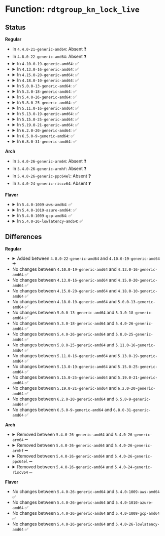 # Function: <code>rdtgroup_kn_lock_live</code>

## Status
<b>Regular</b>
<ul>
<li>
In <code>4.4.0-21-generic-amd64</code>: Absent ❓
</li>
<li>
In <code>4.8.0-22-generic-amd64</code>: Absent ❓
</li>
<li>
<details>
<summary>In <code>4.10.0-19-generic-amd64</code>: ✅</summary>

```c
struct rdtgroup * rdtgroup_kn_lock_live(struct kernfs_node * kn)
```

```json
{
  "name": "rdtgroup_kn_lock_live",
  "collision_type": "Unique Global",
  "inline_type": "No",
  "funcs": [
    {
      "addr": 18446744071579123664,
      "name": "rdtgroup_kn_lock_live",
      "external": true,
      "loc": "arch/x86/kernel/cpu/intel_rdt_rdtgroup.c:699",
      "file": "arch/x86/kernel/cpu/intel_rdt_rdtgroup.c",
      "inline": "seen, unknown",
      "caller_inline": [],
      "caller_func": [
        "arch/x86/kernel/cpu/intel_rdt_rdtgroup.c:rdtgroup_rmdir",
        "arch/x86/kernel/cpu/intel_rdt_rdtgroup.c:rdtgroup_tasks_show",
        "arch/x86/kernel/cpu/intel_rdt_rdtgroup.c:rdtgroup_tasks_write",
        "arch/x86/kernel/cpu/intel_rdt_rdtgroup.c:rdtgroup_cpus_write",
        "arch/x86/kernel/cpu/intel_rdt_rdtgroup.c:rdtgroup_cpus_show",
        "arch/x86/kernel/cpu/intel_rdt_schemata.c:rdtgroup_schemata_show",
        "arch/x86/kernel/cpu/intel_rdt_schemata.c:rdtgroup_schemata_write"
      ]
    }
  ],
  "symbols": [
    {
      "addr": 18446744071579123664,
      "name": "rdtgroup_kn_lock_live",
      "section": ".text",
      "bind": "STB_GLOBAL",
      "size": 107
    }
  ]
}
```
</details>
</li>
<li>
<details>
<summary>In <code>4.13.0-16-generic-amd64</code>: ✅</summary>

```c
struct rdtgroup * rdtgroup_kn_lock_live(struct kernfs_node * kn)
```

```json
{
  "name": "rdtgroup_kn_lock_live",
  "collision_type": "Unique Global",
  "inline_type": "No",
  "funcs": [
    {
      "addr": 18446744071579119296,
      "name": "rdtgroup_kn_lock_live",
      "external": true,
      "loc": "arch/x86/kernel/cpu/intel_rdt_rdtgroup.c:1033",
      "file": "arch/x86/kernel/cpu/intel_rdt_rdtgroup.c",
      "inline": "seen, unknown",
      "caller_inline": [],
      "caller_func": [
        "arch/x86/kernel/cpu/intel_rdt_rdtgroup.c:rdtgroup_rmdir",
        "arch/x86/kernel/cpu/intel_rdt_rdtgroup.c:mkdir_rdt_prepare",
        "arch/x86/kernel/cpu/intel_rdt_rdtgroup.c:rdtgroup_tasks_show",
        "arch/x86/kernel/cpu/intel_rdt_rdtgroup.c:rdtgroup_tasks_write",
        "arch/x86/kernel/cpu/intel_rdt_rdtgroup.c:rdtgroup_cpus_write",
        "arch/x86/kernel/cpu/intel_rdt_rdtgroup.c:rdtgroup_cpus_show",
        "arch/x86/kernel/cpu/intel_rdt_ctrlmondata.c:rdtgroup_mondata_show",
        "arch/x86/kernel/cpu/intel_rdt_ctrlmondata.c:rdtgroup_schemata_show",
        "arch/x86/kernel/cpu/intel_rdt_ctrlmondata.c:rdtgroup_schemata_write"
      ]
    }
  ],
  "symbols": [
    {
      "addr": 18446744071579119296,
      "name": "rdtgroup_kn_lock_live",
      "section": ".text",
      "bind": "STB_GLOBAL",
      "size": 107
    }
  ]
}
```
</details>
</li>
<li>
<details>
<summary>In <code>4.15.0-20-generic-amd64</code>: ✅</summary>

```c
struct rdtgroup * rdtgroup_kn_lock_live(struct kernfs_node * kn)
```

```json
{
  "name": "rdtgroup_kn_lock_live",
  "collision_type": "Unique Global",
  "inline_type": "No",
  "funcs": [
    {
      "addr": 18446744071579133072,
      "name": "rdtgroup_kn_lock_live",
      "external": true,
      "loc": "arch/x86/kernel/cpu/intel_rdt_rdtgroup.c:1101",
      "file": "arch/x86/kernel/cpu/intel_rdt_rdtgroup.c",
      "inline": "seen, unknown",
      "caller_inline": [],
      "caller_func": [
        "arch/x86/kernel/cpu/intel_rdt_rdtgroup.c:rdtgroup_rmdir",
        "arch/x86/kernel/cpu/intel_rdt_rdtgroup.c:mkdir_rdt_prepare",
        "arch/x86/kernel/cpu/intel_rdt_rdtgroup.c:rdtgroup_tasks_show",
        "arch/x86/kernel/cpu/intel_rdt_rdtgroup.c:rdtgroup_tasks_write",
        "arch/x86/kernel/cpu/intel_rdt_rdtgroup.c:rdtgroup_cpus_write",
        "arch/x86/kernel/cpu/intel_rdt_rdtgroup.c:rdtgroup_cpus_show",
        "arch/x86/kernel/cpu/intel_rdt_ctrlmondata.c:rdtgroup_mondata_show",
        "arch/x86/kernel/cpu/intel_rdt_ctrlmondata.c:rdtgroup_schemata_show",
        "arch/x86/kernel/cpu/intel_rdt_ctrlmondata.c:rdtgroup_schemata_write"
      ]
    }
  ],
  "symbols": [
    {
      "addr": 18446744071579133072,
      "name": "rdtgroup_kn_lock_live",
      "section": ".text",
      "bind": "STB_GLOBAL",
      "size": 107
    }
  ]
}
```
</details>
</li>
<li>
<details>
<summary>In <code>4.18.0-10-generic-amd64</code>: ✅</summary>

```c
struct rdtgroup * rdtgroup_kn_lock_live(struct kernfs_node * kn)
```

```json
{
  "name": "rdtgroup_kn_lock_live",
  "collision_type": "Unique Global",
  "inline_type": "No",
  "funcs": [
    {
      "addr": 18446744071579142720,
      "name": "rdtgroup_kn_lock_live",
      "external": true,
      "loc": "arch/x86/kernel/cpu/intel_rdt_rdtgroup.c:1198",
      "file": "arch/x86/kernel/cpu/intel_rdt_rdtgroup.c",
      "inline": "seen, unknown",
      "caller_inline": [],
      "caller_func": [
        "arch/x86/kernel/cpu/intel_rdt_rdtgroup.c:rdtgroup_rmdir",
        "arch/x86/kernel/cpu/intel_rdt_rdtgroup.c:mkdir_rdt_prepare",
        "arch/x86/kernel/cpu/intel_rdt_rdtgroup.c:rdtgroup_tasks_show",
        "arch/x86/kernel/cpu/intel_rdt_rdtgroup.c:rdtgroup_tasks_write",
        "arch/x86/kernel/cpu/intel_rdt_rdtgroup.c:rdtgroup_cpus_write",
        "arch/x86/kernel/cpu/intel_rdt_rdtgroup.c:rdtgroup_cpus_show",
        "arch/x86/kernel/cpu/intel_rdt_ctrlmondata.c:rdtgroup_mondata_show",
        "arch/x86/kernel/cpu/intel_rdt_ctrlmondata.c:rdtgroup_schemata_show",
        "arch/x86/kernel/cpu/intel_rdt_ctrlmondata.c:rdtgroup_schemata_write"
      ]
    }
  ],
  "symbols": [
    {
      "addr": 18446744071579142720,
      "name": "rdtgroup_kn_lock_live",
      "section": ".text",
      "bind": "STB_GLOBAL",
      "size": 107
    }
  ]
}
```
</details>
</li>
<li>
<details>
<summary>In <code>5.0.0-13-generic-amd64</code>: ✅</summary>

```c
struct rdtgroup * rdtgroup_kn_lock_live(struct kernfs_node * kn)
```

```json
{
  "name": "rdtgroup_kn_lock_live",
  "collision_type": "Unique Global",
  "inline_type": "No",
  "funcs": [
    {
      "addr": 18446744071579206688,
      "name": "rdtgroup_kn_lock_live",
      "external": true,
      "loc": "arch/x86/kernel/cpu/resctrl/rdtgroup.c:1927",
      "file": "arch/x86/kernel/cpu/resctrl/rdtgroup.c",
      "inline": "seen, unknown",
      "caller_inline": [],
      "caller_func": [
        "arch/x86/kernel/cpu/resctrl/rdtgroup.c:rdtgroup_rmdir",
        "arch/x86/kernel/cpu/resctrl/rdtgroup.c:mkdir_rdt_prepare",
        "arch/x86/kernel/cpu/resctrl/rdtgroup.c:rdtgroup_size_show",
        "arch/x86/kernel/cpu/resctrl/rdtgroup.c:rdtgroup_mode_write",
        "arch/x86/kernel/cpu/resctrl/rdtgroup.c:rdtgroup_mode_show",
        "arch/x86/kernel/cpu/resctrl/rdtgroup.c:rdtgroup_tasks_show",
        "arch/x86/kernel/cpu/resctrl/rdtgroup.c:rdtgroup_tasks_write",
        "arch/x86/kernel/cpu/resctrl/rdtgroup.c:rdtgroup_cpus_write",
        "arch/x86/kernel/cpu/resctrl/rdtgroup.c:rdtgroup_cpus_show",
        "arch/x86/kernel/cpu/resctrl/ctrlmondata.c:rdtgroup_mondata_show",
        "arch/x86/kernel/cpu/resctrl/ctrlmondata.c:rdtgroup_schemata_show",
        "arch/x86/kernel/cpu/resctrl/ctrlmondata.c:rdtgroup_schemata_write"
      ]
    }
  ],
  "symbols": [
    {
      "addr": 18446744071579206688,
      "name": "rdtgroup_kn_lock_live",
      "section": ".text",
      "bind": "STB_GLOBAL",
      "size": 107
    }
  ]
}
```
</details>
</li>
<li>
<details>
<summary>In <code>5.3.0-18-generic-amd64</code>: ✅</summary>

```c
struct rdtgroup * rdtgroup_kn_lock_live(struct kernfs_node * kn)
```

```json
{
  "name": "rdtgroup_kn_lock_live",
  "collision_type": "Unique Global",
  "inline_type": "No",
  "funcs": [
    {
      "addr": 18446744071579220384,
      "name": "rdtgroup_kn_lock_live",
      "external": true,
      "loc": "arch/x86/kernel/cpu/resctrl/rdtgroup.c:1885",
      "file": "arch/x86/kernel/cpu/resctrl/rdtgroup.c",
      "inline": "seen, unknown",
      "caller_inline": [],
      "caller_func": [
        "arch/x86/kernel/cpu/resctrl/rdtgroup.c:rdtgroup_rmdir",
        "arch/x86/kernel/cpu/resctrl/rdtgroup.c:mkdir_rdt_prepare",
        "arch/x86/kernel/cpu/resctrl/rdtgroup.c:rdtgroup_size_show",
        "arch/x86/kernel/cpu/resctrl/rdtgroup.c:rdtgroup_mode_write",
        "arch/x86/kernel/cpu/resctrl/rdtgroup.c:rdtgroup_mode_show",
        "arch/x86/kernel/cpu/resctrl/rdtgroup.c:rdtgroup_tasks_show",
        "arch/x86/kernel/cpu/resctrl/rdtgroup.c:rdtgroup_tasks_write",
        "arch/x86/kernel/cpu/resctrl/rdtgroup.c:rdtgroup_cpus_write",
        "arch/x86/kernel/cpu/resctrl/rdtgroup.c:rdtgroup_cpus_show",
        "arch/x86/kernel/cpu/resctrl/ctrlmondata.c:rdtgroup_mondata_show",
        "arch/x86/kernel/cpu/resctrl/ctrlmondata.c:rdtgroup_schemata_show",
        "arch/x86/kernel/cpu/resctrl/ctrlmondata.c:rdtgroup_schemata_write"
      ]
    }
  ],
  "symbols": [
    {
      "addr": 18446744071579220384,
      "name": "rdtgroup_kn_lock_live",
      "section": ".text",
      "bind": "STB_GLOBAL",
      "size": 115
    }
  ]
}
```
</details>
</li>
<li>
<details>
<summary>In <code>5.4.0-26-generic-amd64</code>: ✅</summary>

```c
struct rdtgroup * rdtgroup_kn_lock_live(struct kernfs_node * kn)
```

```json
{
  "name": "rdtgroup_kn_lock_live",
  "collision_type": "Unique Global",
  "inline_type": "No",
  "funcs": [
    {
      "addr": 18446744071579222704,
      "name": "rdtgroup_kn_lock_live",
      "external": true,
      "loc": "arch/x86/kernel/cpu/resctrl/rdtgroup.c:1883",
      "file": "arch/x86/kernel/cpu/resctrl/rdtgroup.c",
      "inline": "seen, unknown",
      "caller_inline": [],
      "caller_func": [
        "arch/x86/kernel/cpu/resctrl/rdtgroup.c:rdtgroup_rmdir",
        "arch/x86/kernel/cpu/resctrl/rdtgroup.c:rdtgroup_size_show",
        "arch/x86/kernel/cpu/resctrl/rdtgroup.c:rdtgroup_mode_write",
        "arch/x86/kernel/cpu/resctrl/rdtgroup.c:rdtgroup_mode_show",
        "arch/x86/kernel/cpu/resctrl/rdtgroup.c:rdtgroup_tasks_show",
        "arch/x86/kernel/cpu/resctrl/rdtgroup.c:rdtgroup_tasks_write",
        "arch/x86/kernel/cpu/resctrl/rdtgroup.c:rdtgroup_cpus_write",
        "arch/x86/kernel/cpu/resctrl/rdtgroup.c:rdtgroup_cpus_show",
        "arch/x86/kernel/cpu/resctrl/ctrlmondata.c:rdtgroup_mondata_show",
        "arch/x86/kernel/cpu/resctrl/ctrlmondata.c:rdtgroup_schemata_show",
        "arch/x86/kernel/cpu/resctrl/ctrlmondata.c:rdtgroup_schemata_write"
      ]
    }
  ],
  "symbols": [
    {
      "addr": 18446744071579222704,
      "name": "rdtgroup_kn_lock_live",
      "section": ".text",
      "bind": "STB_GLOBAL",
      "size": 115
    }
  ]
}
```
</details>
</li>
<li>
<details>
<summary>In <code>5.8.0-25-generic-amd64</code>: ✅</summary>

```c
struct rdtgroup * rdtgroup_kn_lock_live(struct kernfs_node * kn)
```

```json
{
  "name": "rdtgroup_kn_lock_live",
  "collision_type": "Unique Global",
  "inline_type": "No",
  "funcs": [
    {
      "addr": 18446744071579247488,
      "name": "rdtgroup_kn_lock_live",
      "external": true,
      "loc": "arch/x86/kernel/cpu/resctrl/rdtgroup.c:1987",
      "file": "arch/x86/kernel/cpu/resctrl/rdtgroup.c",
      "inline": "seen, unknown",
      "caller_inline": [],
      "caller_func": [
        "arch/x86/kernel/cpu/resctrl/rdtgroup.c:rdtgroup_rmdir",
        "arch/x86/kernel/cpu/resctrl/rdtgroup.c:mkdir_rdt_prepare",
        "arch/x86/kernel/cpu/resctrl/rdtgroup.c:rdtgroup_size_show",
        "arch/x86/kernel/cpu/resctrl/rdtgroup.c:rdtgroup_mode_write",
        "arch/x86/kernel/cpu/resctrl/rdtgroup.c:rdtgroup_mode_show",
        "arch/x86/kernel/cpu/resctrl/rdtgroup.c:rdtgroup_tasks_show",
        "arch/x86/kernel/cpu/resctrl/rdtgroup.c:rdtgroup_tasks_write",
        "arch/x86/kernel/cpu/resctrl/rdtgroup.c:rdtgroup_cpus_write",
        "arch/x86/kernel/cpu/resctrl/rdtgroup.c:rdtgroup_cpus_show",
        "arch/x86/kernel/cpu/resctrl/ctrlmondata.c:rdtgroup_mondata_show",
        "arch/x86/kernel/cpu/resctrl/ctrlmondata.c:rdtgroup_schemata_show",
        "arch/x86/kernel/cpu/resctrl/ctrlmondata.c:rdtgroup_schemata_write"
      ]
    }
  ],
  "symbols": [
    {
      "addr": 18446744071579247488,
      "name": "rdtgroup_kn_lock_live",
      "section": ".text",
      "bind": "STB_GLOBAL",
      "size": 119
    }
  ]
}
```
</details>
</li>
<li>
<details>
<summary>In <code>5.11.0-16-generic-amd64</code>: ✅</summary>

```c
struct rdtgroup * rdtgroup_kn_lock_live(struct kernfs_node * kn)
```

```json
{
  "name": "rdtgroup_kn_lock_live",
  "collision_type": "Unique Global",
  "inline_type": "No",
  "funcs": [
    {
      "addr": 18446744071579240656,
      "name": "rdtgroup_kn_lock_live",
      "external": true,
      "loc": "arch/x86/kernel/cpu/resctrl/rdtgroup.c:2038",
      "file": "arch/x86/kernel/cpu/resctrl/rdtgroup.c",
      "inline": "seen, unknown",
      "caller_inline": [],
      "caller_func": [
        "arch/x86/kernel/cpu/resctrl/rdtgroup.c:rdtgroup_rmdir",
        "arch/x86/kernel/cpu/resctrl/rdtgroup.c:mkdir_rdt_prepare",
        "arch/x86/kernel/cpu/resctrl/rdtgroup.c:rdtgroup_size_show",
        "arch/x86/kernel/cpu/resctrl/rdtgroup.c:rdtgroup_mode_write",
        "arch/x86/kernel/cpu/resctrl/rdtgroup.c:rdtgroup_mode_show",
        "arch/x86/kernel/cpu/resctrl/rdtgroup.c:rdtgroup_tasks_show",
        "arch/x86/kernel/cpu/resctrl/rdtgroup.c:rdtgroup_tasks_write",
        "arch/x86/kernel/cpu/resctrl/rdtgroup.c:rdtgroup_cpus_write",
        "arch/x86/kernel/cpu/resctrl/rdtgroup.c:rdtgroup_cpus_show",
        "arch/x86/kernel/cpu/resctrl/ctrlmondata.c:rdtgroup_mondata_show",
        "arch/x86/kernel/cpu/resctrl/ctrlmondata.c:rdtgroup_schemata_show",
        "arch/x86/kernel/cpu/resctrl/ctrlmondata.c:rdtgroup_schemata_write"
      ]
    }
  ],
  "symbols": [
    {
      "addr": 18446744071579240656,
      "name": "rdtgroup_kn_lock_live",
      "section": ".text",
      "bind": "STB_GLOBAL",
      "size": 119
    }
  ]
}
```
</details>
</li>
<li>
<details>
<summary>In <code>5.13.0-19-generic-amd64</code>: ✅</summary>

```c
struct rdtgroup * rdtgroup_kn_lock_live(struct kernfs_node * kn)
```

```json
{
  "name": "rdtgroup_kn_lock_live",
  "collision_type": "Unique Global",
  "inline_type": "No",
  "funcs": [
    {
      "addr": 18446744071579240928,
      "name": "rdtgroup_kn_lock_live",
      "external": true,
      "loc": "arch/x86/kernel/cpu/resctrl/rdtgroup.c:2038",
      "file": "arch/x86/kernel/cpu/resctrl/rdtgroup.c",
      "inline": "seen, unknown",
      "caller_inline": [],
      "caller_func": [
        "arch/x86/kernel/cpu/resctrl/rdtgroup.c:rdtgroup_rmdir",
        "arch/x86/kernel/cpu/resctrl/rdtgroup.c:mkdir_rdt_prepare",
        "arch/x86/kernel/cpu/resctrl/rdtgroup.c:rdtgroup_size_show",
        "arch/x86/kernel/cpu/resctrl/rdtgroup.c:rdtgroup_mode_write",
        "arch/x86/kernel/cpu/resctrl/rdtgroup.c:rdtgroup_mode_show",
        "arch/x86/kernel/cpu/resctrl/rdtgroup.c:rdtgroup_tasks_show",
        "arch/x86/kernel/cpu/resctrl/rdtgroup.c:rdtgroup_tasks_write",
        "arch/x86/kernel/cpu/resctrl/rdtgroup.c:rdtgroup_cpus_write",
        "arch/x86/kernel/cpu/resctrl/rdtgroup.c:rdtgroup_cpus_show",
        "arch/x86/kernel/cpu/resctrl/ctrlmondata.c:rdtgroup_mondata_show",
        "arch/x86/kernel/cpu/resctrl/ctrlmondata.c:rdtgroup_schemata_show",
        "arch/x86/kernel/cpu/resctrl/ctrlmondata.c:rdtgroup_schemata_write"
      ]
    }
  ],
  "symbols": [
    {
      "addr": 18446744071579240928,
      "name": "rdtgroup_kn_lock_live",
      "section": ".text",
      "bind": "STB_GLOBAL",
      "size": 119
    }
  ]
}
```
</details>
</li>
<li>
<details>
<summary>In <code>5.15.0-25-generic-amd64</code>: ✅</summary>

```c
struct rdtgroup * rdtgroup_kn_lock_live(struct kernfs_node * kn)
```

```json
{
  "name": "rdtgroup_kn_lock_live",
  "collision_type": "Unique Global",
  "inline_type": "No",
  "funcs": [
    {
      "addr": 18446744071579281056,
      "name": "rdtgroup_kn_lock_live",
      "external": true,
      "loc": "arch/x86/kernel/cpu/resctrl/rdtgroup.c:1991",
      "file": "arch/x86/kernel/cpu/resctrl/rdtgroup.c",
      "inline": "seen, unknown",
      "caller_inline": [],
      "caller_func": [
        "arch/x86/kernel/cpu/resctrl/rdtgroup.c:rdtgroup_rmdir",
        "arch/x86/kernel/cpu/resctrl/rdtgroup.c:mkdir_rdt_prepare",
        "arch/x86/kernel/cpu/resctrl/rdtgroup.c:rdtgroup_size_show",
        "arch/x86/kernel/cpu/resctrl/rdtgroup.c:rdtgroup_mode_write",
        "arch/x86/kernel/cpu/resctrl/rdtgroup.c:rdtgroup_mode_show",
        "arch/x86/kernel/cpu/resctrl/rdtgroup.c:rdtgroup_tasks_show",
        "arch/x86/kernel/cpu/resctrl/rdtgroup.c:rdtgroup_tasks_write",
        "arch/x86/kernel/cpu/resctrl/rdtgroup.c:rdtgroup_cpus_write",
        "arch/x86/kernel/cpu/resctrl/rdtgroup.c:rdtgroup_cpus_show",
        "arch/x86/kernel/cpu/resctrl/ctrlmondata.c:rdtgroup_mondata_show",
        "arch/x86/kernel/cpu/resctrl/ctrlmondata.c:rdtgroup_schemata_show",
        "arch/x86/kernel/cpu/resctrl/ctrlmondata.c:rdtgroup_schemata_write"
      ]
    }
  ],
  "symbols": [
    {
      "addr": 18446744071579281056,
      "name": "rdtgroup_kn_lock_live",
      "section": ".text",
      "bind": "STB_GLOBAL",
      "size": 119
    }
  ]
}
```
</details>
</li>
<li>
<details>
<summary>In <code>5.19.0-21-generic-amd64</code>: ✅</summary>

```c
struct rdtgroup * rdtgroup_kn_lock_live(struct kernfs_node * kn)
```

```json
{
  "name": "rdtgroup_kn_lock_live",
  "collision_type": "Unique Global",
  "inline_type": "No",
  "funcs": [
    {
      "addr": 18446744071579334960,
      "name": "rdtgroup_kn_lock_live",
      "external": true,
      "loc": "arch/x86/kernel/cpu/resctrl/rdtgroup.c:1991",
      "file": "arch/x86/kernel/cpu/resctrl/rdtgroup.c",
      "inline": "seen, unknown",
      "caller_inline": [],
      "caller_func": [
        "arch/x86/kernel/cpu/resctrl/rdtgroup.c:rdtgroup_rmdir",
        "arch/x86/kernel/cpu/resctrl/rdtgroup.c:mkdir_rdt_prepare",
        "arch/x86/kernel/cpu/resctrl/rdtgroup.c:rdtgroup_size_show",
        "arch/x86/kernel/cpu/resctrl/rdtgroup.c:rdtgroup_mode_write",
        "arch/x86/kernel/cpu/resctrl/rdtgroup.c:rdtgroup_mode_show",
        "arch/x86/kernel/cpu/resctrl/rdtgroup.c:rdtgroup_tasks_show",
        "arch/x86/kernel/cpu/resctrl/rdtgroup.c:rdtgroup_tasks_write",
        "arch/x86/kernel/cpu/resctrl/rdtgroup.c:rdtgroup_cpus_write",
        "arch/x86/kernel/cpu/resctrl/rdtgroup.c:rdtgroup_cpus_show",
        "arch/x86/kernel/cpu/resctrl/ctrlmondata.c:rdtgroup_mondata_show",
        "arch/x86/kernel/cpu/resctrl/ctrlmondata.c:rdtgroup_schemata_show",
        "arch/x86/kernel/cpu/resctrl/ctrlmondata.c:rdtgroup_schemata_write"
      ]
    }
  ],
  "symbols": [
    {
      "addr": 18446744071579334960,
      "name": "rdtgroup_kn_lock_live",
      "section": ".text",
      "bind": "STB_GLOBAL",
      "size": 125
    }
  ]
}
```
</details>
</li>
<li>
<details>
<summary>In <code>6.2.0-20-generic-amd64</code>: ✅</summary>

```c
struct rdtgroup * rdtgroup_kn_lock_live(struct kernfs_node * kn)
```

```json
{
  "name": "rdtgroup_kn_lock_live",
  "collision_type": "Unique Global",
  "inline_type": "No",
  "funcs": [
    {
      "addr": 18446744071579403456,
      "name": "rdtgroup_kn_lock_live",
      "external": true,
      "loc": "arch/x86/kernel/cpu/resctrl/rdtgroup.c:2031",
      "file": "arch/x86/kernel/cpu/resctrl/rdtgroup.c",
      "inline": "seen, unknown",
      "caller_inline": [],
      "caller_func": [
        "arch/x86/kernel/cpu/resctrl/rdtgroup.c:rdtgroup_rmdir",
        "arch/x86/kernel/cpu/resctrl/rdtgroup.c:mkdir_rdt_prepare",
        "arch/x86/kernel/cpu/resctrl/rdtgroup.c:rdtgroup_size_show",
        "arch/x86/kernel/cpu/resctrl/rdtgroup.c:rdtgroup_mode_write",
        "arch/x86/kernel/cpu/resctrl/rdtgroup.c:rdtgroup_mode_show",
        "arch/x86/kernel/cpu/resctrl/rdtgroup.c:rdtgroup_tasks_show",
        "arch/x86/kernel/cpu/resctrl/rdtgroup.c:rdtgroup_tasks_write",
        "arch/x86/kernel/cpu/resctrl/rdtgroup.c:rdtgroup_cpus_write",
        "arch/x86/kernel/cpu/resctrl/rdtgroup.c:rdtgroup_cpus_show",
        "arch/x86/kernel/cpu/resctrl/ctrlmondata.c:rdtgroup_mondata_show",
        "arch/x86/kernel/cpu/resctrl/ctrlmondata.c:rdtgroup_schemata_show",
        "arch/x86/kernel/cpu/resctrl/ctrlmondata.c:rdtgroup_schemata_write"
      ]
    }
  ],
  "symbols": [
    {
      "addr": 18446744071579403456,
      "name": "rdtgroup_kn_lock_live",
      "section": ".text",
      "bind": "STB_GLOBAL",
      "size": 125
    }
  ]
}
```
</details>
</li>
<li>
<details>
<summary>In <code>6.5.0-9-generic-amd64</code>: ✅</summary>

```c
struct rdtgroup * rdtgroup_kn_lock_live(struct kernfs_node * kn)
```

```json
{
  "name": "rdtgroup_kn_lock_live",
  "collision_type": "Unique Global",
  "inline_type": "No",
  "funcs": [
    {
      "addr": 18446744071579415536,
      "name": "rdtgroup_kn_lock_live",
      "external": true,
      "loc": "arch/x86/kernel/cpu/resctrl/rdtgroup.c:2328",
      "file": "arch/x86/kernel/cpu/resctrl/rdtgroup.c",
      "inline": "seen, unknown",
      "caller_inline": [],
      "caller_func": [
        "arch/x86/kernel/cpu/resctrl/rdtgroup.c:rdtgroup_rmdir",
        "arch/x86/kernel/cpu/resctrl/rdtgroup.c:mkdir_rdt_prepare",
        "arch/x86/kernel/cpu/resctrl/rdtgroup.c:rdtgroup_size_show",
        "arch/x86/kernel/cpu/resctrl/rdtgroup.c:rdtgroup_mode_write",
        "arch/x86/kernel/cpu/resctrl/rdtgroup.c:rdtgroup_mode_show",
        "arch/x86/kernel/cpu/resctrl/rdtgroup.c:rdtgroup_tasks_show",
        "arch/x86/kernel/cpu/resctrl/rdtgroup.c:rdtgroup_tasks_write",
        "arch/x86/kernel/cpu/resctrl/rdtgroup.c:rdtgroup_cpus_write",
        "arch/x86/kernel/cpu/resctrl/rdtgroup.c:rdtgroup_cpus_show",
        "arch/x86/kernel/cpu/resctrl/ctrlmondata.c:rdtgroup_mondata_show",
        "arch/x86/kernel/cpu/resctrl/ctrlmondata.c:rdtgroup_schemata_show",
        "arch/x86/kernel/cpu/resctrl/ctrlmondata.c:rdtgroup_schemata_write"
      ]
    }
  ],
  "symbols": [
    {
      "addr": 18446744071579415536,
      "name": "rdtgroup_kn_lock_live",
      "section": ".text",
      "bind": "STB_GLOBAL",
      "size": 125
    }
  ]
}
```
</details>
</li>
<li>
<details>
<summary>In <code>6.8.0-31-generic-amd64</code>: ✅</summary>

```c
struct rdtgroup * rdtgroup_kn_lock_live(struct kernfs_node * kn)
```

```json
{
  "name": "rdtgroup_kn_lock_live",
  "collision_type": "Unique Global",
  "inline_type": "No",
  "funcs": [
    {
      "addr": 18446744071579444704,
      "name": "rdtgroup_kn_lock_live",
      "external": true,
      "loc": "arch/x86/kernel/cpu/resctrl/rdtgroup.c:2411",
      "file": "arch/x86/kernel/cpu/resctrl/rdtgroup.c",
      "inline": "seen, unknown",
      "caller_inline": [],
      "caller_func": [
        "arch/x86/kernel/cpu/resctrl/rdtgroup.c:rdtgroup_rmdir",
        "arch/x86/kernel/cpu/resctrl/rdtgroup.c:mkdir_rdt_prepare",
        "arch/x86/kernel/cpu/resctrl/rdtgroup.c:rdtgroup_size_show",
        "arch/x86/kernel/cpu/resctrl/rdtgroup.c:rdtgroup_mode_write",
        "arch/x86/kernel/cpu/resctrl/rdtgroup.c:rdtgroup_mode_show",
        "arch/x86/kernel/cpu/resctrl/rdtgroup.c:rdtgroup_rmid_show",
        "arch/x86/kernel/cpu/resctrl/rdtgroup.c:rdtgroup_closid_show",
        "arch/x86/kernel/cpu/resctrl/rdtgroup.c:rdtgroup_tasks_show",
        "arch/x86/kernel/cpu/resctrl/rdtgroup.c:rdtgroup_tasks_write",
        "arch/x86/kernel/cpu/resctrl/rdtgroup.c:rdtgroup_cpus_write",
        "arch/x86/kernel/cpu/resctrl/rdtgroup.c:rdtgroup_cpus_show",
        "arch/x86/kernel/cpu/resctrl/ctrlmondata.c:rdtgroup_mondata_show",
        "arch/x86/kernel/cpu/resctrl/ctrlmondata.c:rdtgroup_schemata_show",
        "arch/x86/kernel/cpu/resctrl/ctrlmondata.c:rdtgroup_schemata_write"
      ]
    }
  ],
  "symbols": [
    {
      "addr": 18446744071579444704,
      "name": "rdtgroup_kn_lock_live",
      "section": ".text",
      "bind": "STB_GLOBAL",
      "size": 125
    }
  ]
}
```
</details>
</li>
</ul>
<b>Arch</b>
<ul>
<li>
In <code>5.4.0-26-generic-arm64</code>: Absent ❓
</li>
<li>
In <code>5.4.0-26-generic-armhf</code>: Absent ❓
</li>
<li>
In <code>5.4.0-26-generic-ppc64el</code>: Absent ❓
</li>
<li>
In <code>5.4.0-24-generic-riscv64</code>: Absent ❓
</li>
</ul>
<b>Flavor</b>
<ul>
<li>
<details>
<summary>In <code>5.4.0-1009-aws-amd64</code>: ✅</summary>

```c
struct rdtgroup * rdtgroup_kn_lock_live(struct kernfs_node * kn)
```

```json
{
  "name": "rdtgroup_kn_lock_live",
  "collision_type": "Unique Global",
  "inline_type": "No",
  "funcs": [
    {
      "addr": 18446744071579221552,
      "name": "rdtgroup_kn_lock_live",
      "external": true,
      "loc": "arch/x86/kernel/cpu/resctrl/rdtgroup.c:1883",
      "file": "arch/x86/kernel/cpu/resctrl/rdtgroup.c",
      "inline": "seen, unknown",
      "caller_inline": [],
      "caller_func": [
        "arch/x86/kernel/cpu/resctrl/rdtgroup.c:rdtgroup_rmdir",
        "arch/x86/kernel/cpu/resctrl/rdtgroup.c:rdtgroup_size_show",
        "arch/x86/kernel/cpu/resctrl/rdtgroup.c:rdtgroup_mode_write",
        "arch/x86/kernel/cpu/resctrl/rdtgroup.c:rdtgroup_mode_show",
        "arch/x86/kernel/cpu/resctrl/rdtgroup.c:rdtgroup_tasks_show",
        "arch/x86/kernel/cpu/resctrl/rdtgroup.c:rdtgroup_tasks_write",
        "arch/x86/kernel/cpu/resctrl/rdtgroup.c:rdtgroup_cpus_write",
        "arch/x86/kernel/cpu/resctrl/rdtgroup.c:rdtgroup_cpus_show",
        "arch/x86/kernel/cpu/resctrl/ctrlmondata.c:rdtgroup_mondata_show",
        "arch/x86/kernel/cpu/resctrl/ctrlmondata.c:rdtgroup_schemata_show",
        "arch/x86/kernel/cpu/resctrl/ctrlmondata.c:rdtgroup_schemata_write"
      ]
    }
  ],
  "symbols": [
    {
      "addr": 18446744071579221552,
      "name": "rdtgroup_kn_lock_live",
      "section": ".text",
      "bind": "STB_GLOBAL",
      "size": 115
    }
  ]
}
```
</details>
</li>
<li>
<details>
<summary>In <code>5.4.0-1010-azure-amd64</code>: ✅</summary>

```c
struct rdtgroup * rdtgroup_kn_lock_live(struct kernfs_node * kn)
```

```json
{
  "name": "rdtgroup_kn_lock_live",
  "collision_type": "Unique Global",
  "inline_type": "No",
  "funcs": [
    {
      "addr": 18446744071579156480,
      "name": "rdtgroup_kn_lock_live",
      "external": true,
      "loc": "arch/x86/kernel/cpu/resctrl/rdtgroup.c:1883",
      "file": "arch/x86/kernel/cpu/resctrl/rdtgroup.c",
      "inline": "seen, unknown",
      "caller_inline": [],
      "caller_func": [
        "arch/x86/kernel/cpu/resctrl/rdtgroup.c:rdtgroup_rmdir",
        "arch/x86/kernel/cpu/resctrl/rdtgroup.c:rdtgroup_size_show",
        "arch/x86/kernel/cpu/resctrl/rdtgroup.c:rdtgroup_mode_write",
        "arch/x86/kernel/cpu/resctrl/rdtgroup.c:rdtgroup_mode_show",
        "arch/x86/kernel/cpu/resctrl/rdtgroup.c:rdtgroup_tasks_show",
        "arch/x86/kernel/cpu/resctrl/rdtgroup.c:rdtgroup_tasks_write",
        "arch/x86/kernel/cpu/resctrl/rdtgroup.c:rdtgroup_cpus_write",
        "arch/x86/kernel/cpu/resctrl/rdtgroup.c:rdtgroup_cpus_show",
        "arch/x86/kernel/cpu/resctrl/ctrlmondata.c:rdtgroup_mondata_show",
        "arch/x86/kernel/cpu/resctrl/ctrlmondata.c:rdtgroup_schemata_show",
        "arch/x86/kernel/cpu/resctrl/ctrlmondata.c:rdtgroup_schemata_write"
      ]
    }
  ],
  "symbols": [
    {
      "addr": 18446744071579156480,
      "name": "rdtgroup_kn_lock_live",
      "section": ".text",
      "bind": "STB_GLOBAL",
      "size": 115
    }
  ]
}
```
</details>
</li>
<li>
<details>
<summary>In <code>5.4.0-1009-gcp-amd64</code>: ✅</summary>

```c
struct rdtgroup * rdtgroup_kn_lock_live(struct kernfs_node * kn)
```

```json
{
  "name": "rdtgroup_kn_lock_live",
  "collision_type": "Unique Global",
  "inline_type": "No",
  "funcs": [
    {
      "addr": 18446744071579222624,
      "name": "rdtgroup_kn_lock_live",
      "external": true,
      "loc": "arch/x86/kernel/cpu/resctrl/rdtgroup.c:1883",
      "file": "arch/x86/kernel/cpu/resctrl/rdtgroup.c",
      "inline": "seen, unknown",
      "caller_inline": [],
      "caller_func": [
        "arch/x86/kernel/cpu/resctrl/rdtgroup.c:rdtgroup_rmdir",
        "arch/x86/kernel/cpu/resctrl/rdtgroup.c:rdtgroup_size_show",
        "arch/x86/kernel/cpu/resctrl/rdtgroup.c:rdtgroup_mode_write",
        "arch/x86/kernel/cpu/resctrl/rdtgroup.c:rdtgroup_mode_show",
        "arch/x86/kernel/cpu/resctrl/rdtgroup.c:rdtgroup_tasks_show",
        "arch/x86/kernel/cpu/resctrl/rdtgroup.c:rdtgroup_tasks_write",
        "arch/x86/kernel/cpu/resctrl/rdtgroup.c:rdtgroup_cpus_write",
        "arch/x86/kernel/cpu/resctrl/rdtgroup.c:rdtgroup_cpus_show",
        "arch/x86/kernel/cpu/resctrl/ctrlmondata.c:rdtgroup_mondata_show",
        "arch/x86/kernel/cpu/resctrl/ctrlmondata.c:rdtgroup_schemata_show",
        "arch/x86/kernel/cpu/resctrl/ctrlmondata.c:rdtgroup_schemata_write"
      ]
    }
  ],
  "symbols": [
    {
      "addr": 18446744071579222624,
      "name": "rdtgroup_kn_lock_live",
      "section": ".text",
      "bind": "STB_GLOBAL",
      "size": 115
    }
  ]
}
```
</details>
</li>
<li>
<details>
<summary>In <code>5.4.0-26-lowlatency-amd64</code>: ✅</summary>

```c
struct rdtgroup * rdtgroup_kn_lock_live(struct kernfs_node * kn)
```

```json
{
  "name": "rdtgroup_kn_lock_live",
  "collision_type": "Unique Global",
  "inline_type": "No",
  "funcs": [
    {
      "addr": 18446744071579228016,
      "name": "rdtgroup_kn_lock_live",
      "external": true,
      "loc": "arch/x86/kernel/cpu/resctrl/rdtgroup.c:1883",
      "file": "arch/x86/kernel/cpu/resctrl/rdtgroup.c",
      "inline": "seen, unknown",
      "caller_inline": [],
      "caller_func": [
        "arch/x86/kernel/cpu/resctrl/rdtgroup.c:rdtgroup_rmdir",
        "arch/x86/kernel/cpu/resctrl/rdtgroup.c:rdtgroup_size_show",
        "arch/x86/kernel/cpu/resctrl/rdtgroup.c:rdtgroup_mode_write",
        "arch/x86/kernel/cpu/resctrl/rdtgroup.c:rdtgroup_mode_show",
        "arch/x86/kernel/cpu/resctrl/rdtgroup.c:rdtgroup_tasks_show",
        "arch/x86/kernel/cpu/resctrl/rdtgroup.c:rdtgroup_tasks_write",
        "arch/x86/kernel/cpu/resctrl/rdtgroup.c:rdtgroup_cpus_write",
        "arch/x86/kernel/cpu/resctrl/rdtgroup.c:rdtgroup_cpus_show",
        "arch/x86/kernel/cpu/resctrl/ctrlmondata.c:rdtgroup_mondata_show",
        "arch/x86/kernel/cpu/resctrl/ctrlmondata.c:rdtgroup_schemata_show",
        "arch/x86/kernel/cpu/resctrl/ctrlmondata.c:rdtgroup_schemata_write"
      ]
    }
  ],
  "symbols": [
    {
      "addr": 18446744071579228016,
      "name": "rdtgroup_kn_lock_live",
      "section": ".text",
      "bind": "STB_GLOBAL",
      "size": 115
    }
  ]
}
```
</details>
</li>
</ul>

## Differences
<b>Regular</b>
<ul>
<li>
<details>
<summary>Added between <code>4.8.0-22-generic-amd64</code> and <code>4.10.0-19-generic-amd64</code> ➕</summary>

```c
struct rdtgroup * rdtgroup_kn_lock_live(struct kernfs_node * kn)
```
</details>
</li>
<li>
No changes between <code>4.10.0-19-generic-amd64</code> and <code>4.13.0-16-generic-amd64</code> ✅
</li>
<li>
No changes between <code>4.13.0-16-generic-amd64</code> and <code>4.15.0-20-generic-amd64</code> ✅
</li>
<li>
No changes between <code>4.15.0-20-generic-amd64</code> and <code>4.18.0-10-generic-amd64</code> ✅
</li>
<li>
No changes between <code>4.18.0-10-generic-amd64</code> and <code>5.0.0-13-generic-amd64</code> ✅
</li>
<li>
No changes between <code>5.0.0-13-generic-amd64</code> and <code>5.3.0-18-generic-amd64</code> ✅
</li>
<li>
No changes between <code>5.3.0-18-generic-amd64</code> and <code>5.4.0-26-generic-amd64</code> ✅
</li>
<li>
No changes between <code>5.4.0-26-generic-amd64</code> and <code>5.8.0-25-generic-amd64</code> ✅
</li>
<li>
No changes between <code>5.8.0-25-generic-amd64</code> and <code>5.11.0-16-generic-amd64</code> ✅
</li>
<li>
No changes between <code>5.11.0-16-generic-amd64</code> and <code>5.13.0-19-generic-amd64</code> ✅
</li>
<li>
No changes between <code>5.13.0-19-generic-amd64</code> and <code>5.15.0-25-generic-amd64</code> ✅
</li>
<li>
No changes between <code>5.15.0-25-generic-amd64</code> and <code>5.19.0-21-generic-amd64</code> ✅
</li>
<li>
No changes between <code>5.19.0-21-generic-amd64</code> and <code>6.2.0-20-generic-amd64</code> ✅
</li>
<li>
No changes between <code>6.2.0-20-generic-amd64</code> and <code>6.5.0-9-generic-amd64</code> ✅
</li>
<li>
No changes between <code>6.5.0-9-generic-amd64</code> and <code>6.8.0-31-generic-amd64</code> ✅
</li>
</ul>
<b>Arch</b>
<ul>
<li>
<details>
<summary>Removed between <code>5.4.0-26-generic-amd64</code> and <code>5.4.0-26-generic-arm64</code> ➖</summary>

```c
struct rdtgroup * rdtgroup_kn_lock_live(struct kernfs_node * kn)
```
</details>
</li>
<li>
<details>
<summary>Removed between <code>5.4.0-26-generic-amd64</code> and <code>5.4.0-26-generic-armhf</code> ➖</summary>

```c
struct rdtgroup * rdtgroup_kn_lock_live(struct kernfs_node * kn)
```
</details>
</li>
<li>
<details>
<summary>Removed between <code>5.4.0-26-generic-amd64</code> and <code>5.4.0-26-generic-ppc64el</code> ➖</summary>

```c
struct rdtgroup * rdtgroup_kn_lock_live(struct kernfs_node * kn)
```
</details>
</li>
<li>
<details>
<summary>Removed between <code>5.4.0-26-generic-amd64</code> and <code>5.4.0-24-generic-riscv64</code> ➖</summary>

```c
struct rdtgroup * rdtgroup_kn_lock_live(struct kernfs_node * kn)
```
</details>
</li>
</ul>
<b>Flavor</b>
<ul>
<li>
No changes between <code>5.4.0-26-generic-amd64</code> and <code>5.4.0-1009-aws-amd64</code> ✅
</li>
<li>
No changes between <code>5.4.0-26-generic-amd64</code> and <code>5.4.0-1010-azure-amd64</code> ✅
</li>
<li>
No changes between <code>5.4.0-26-generic-amd64</code> and <code>5.4.0-1009-gcp-amd64</code> ✅
</li>
<li>
No changes between <code>5.4.0-26-generic-amd64</code> and <code>5.4.0-26-lowlatency-amd64</code> ✅
</li>
</ul>
